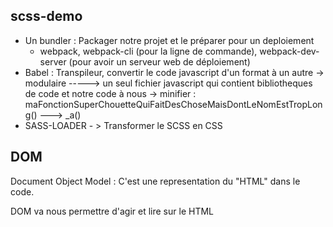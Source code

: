 ## scss-demo

- Un bundler : Packager notre projet et le préparer pour un deploiement 
    - webpack, webpack-cli (pour la ligne de commande), webpack-dev-server (pour avoir un serveur web de déploiement)
- Babel : Transpileur, convertir le code javascript d'un format à un autre
    -> modulaire -----> un seul fichier javascript qui contient bibliotheques de code et notre code à nous 
    -> minifier : maFonctionSuperChouetteQuiFaitDesChoseMaisDontLeNomEstTropLong() ---> _a() 
- SASS-LOADER - > Transformer le SCSS en CSS



## DOM 

Document Object Model : C'est une representation du "HTML" dans le code.

DOM va nous permettre d'agir et lire sur le HTML